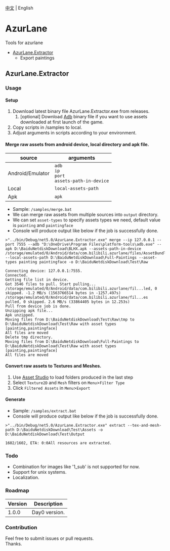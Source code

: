 [中文](../../../) | English
# AzurLane

Tools for azurlane

+ [AzurLane.Extractor](#AzurLaneExtractor)
  + Export paintings

## AzurLane.Extractor

### Usage

#### Setup

1. Download latest binary file AzurLane.Extractor.exe from releases.
   1. [optional] Download [Adb](https://developer.android.com/studio/releases/platform-tools#downloads) binary file if you want to use assets downloaded at first launch of the game.
2. Copy scripts in /samples to local.
3. Adjust arguments in scripts according to your environment.

#### Merge raw assets from android device, local directory and apk file.

| source | arguments |
| ----------- | ----------- |
| Android/Emulator | `adb`<br />`ip`<br />`port`<br />`assets-path-in-device` |
| Local | `local-assets-path` |
| Apk | `apk` |
+ Sample: `/samples/merge.bat`
+ We can merge raw assets from multiple sources into `output` directory.
+ We can set `asset-types` to specify assets types we need, default value is `painting` and `paintingface`
+ Console will produce output like below if the job is successfully done.
```console
>"../bin/Debug/net5.0/AzurLane.Extractor.exe" merge --ip 127.0.0.1 --port 7555 --adb "D:\OneDrive\Program Files\platform-tools\adb.exe" --apk D:\BaiduNetdiskDownload\BLHX.apk --assets-path-in-device /storage/emulated/0/Android/data/com.bilibili.azurlane/files/AssetBundles --local-assets-path D:\BaiduNetdiskDownload\Full-Paintings --asset-types painting paintingface -o D:\BaiduNetdiskDownload\Test\Raw

Connecting device: 127.0.0.1:7555.
Connected.
Getting file list in device.
Got 3546 files to pull. Start pulling...
/storage/emulated/0/Android/data/com.bilibili.azurlane/fil...led, 0 skipped. -1.2 MB/s (1563766514 bytes in -1257.497s)
/storage/emulated/0/Android/data/com.bilibili.azurlane/fil...es pulled, 0 skipped. 2.6 MB/s (33864405 bytes in 12.253s)
Pull from device job is done.
Unzipping apk file...
Apk unzipped.
Moving files from D:\BaiduNetdiskDownload\Test\Raw\tmp to D:\BaiduNetdiskDownload\Test\Raw with asset types [painting,paintingface]
All files are moved
Delete tmp directory.
Moving files from D:\BaiduNetdiskDownload\Full-Paintings to D:\BaiduNetdiskDownload\Test\Raw with asset types [painting,paintingface]
All files are moved
```

#### Convert raw assets to Textures and Meshes.

1. Use [Asset Studio](https://github.com/Perfare/AssetStudio) to load folders produced in the last step
2. Select `Texture2D` and `Mesh` filters on `Menu`>`Filter Type`
3. Click `Filtered Assets` in `Menu`>`Export`

#### Generate 

+ Sample: `/samples/extract.bat`
+ Console will produce output like below if the job is successfully done.
```console
>"../bin/Debug/net5.0/AzurLane.Extractor.exe" extract --tex-and-mesh-path D:\BaiduNetdiskDownload\Test\Assets -o D:\BaiduNetdiskDownload\Test\Output

1602/1602, ETA: 0:0All resources are extracted.
```

### Todo
+ Combination for images like '1_sub' is not supported for now.
+ Support for unix systems.
+ Localization.

### Roadmap
| Version      | Description |
| ----------- | ----------- |
| 1.0.0     | Day0 version.        |

### Contribution

Feel free to submit issues or pull requests.<br />
Thanks.